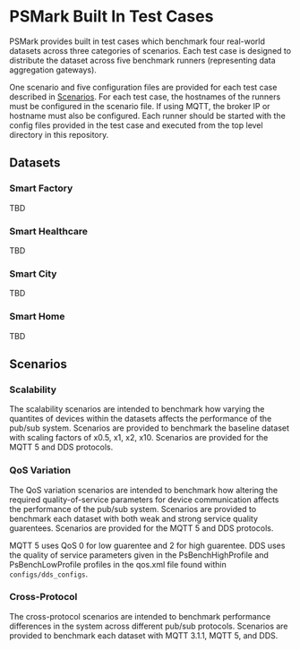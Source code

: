 # PSMark Built In Test Cases

PSMark provides built in test cases which benchmark four real-world datasets across three categories of scenarios. Each test case is designed to distribute the dataset across five benchmark runners (representing data aggregation gateways).

One scenario and five configuration files are provided for each test case described in [Scenarios](#scenarios). For each test case, the hostnames of the runners must be configured in the scenario file. If using MQTT, the broker IP or hostname must also be configured. Each runner should be started with the config files provided in the test case and executed from the top level directory in this repository.

## Datasets

### Smart Factory
TBD

### Smart Healthcare
TBD

### Smart City
TBD

### Smart Home
TBD

## Scenarios

### Scalability
The scalability scenarios are intended to benchmark how varying the quantites of devices within the datasets affects the performance of the pub/sub system. Scenarios are provided to benchmark the baseline dataset with scaling factors of x0.5, x1, x2, x10. Scenarios are provided for the MQTT 5 and DDS protocols.

### QoS Variation
The QoS variation scenarios are intended to benchmark how altering the required quality-of-service parameters for device communication affects the performance of the pub/sub system. Scenarios are provided to benchmark each dataset with both weak and strong service quality guarentees. Scenarios are provided for the MQTT 5 and DDS protocols.

MQTT 5 uses QoS 0 for low guarentee and 2 for high guarentee.
DDS uses the quality of service parameters given in the PsBenchHighProfile and PsBenchLowProfile profiles in the qos.xml file found within `configs/dds_configs`.

### Cross-Protocol
The cross-protocol scenarios are intended to benchmark performance differences in the system across different pub/sub protocols. Scenarios are provided to benchmark each dataset with MQTT 3.1.1, MQTT 5, and DDS.
